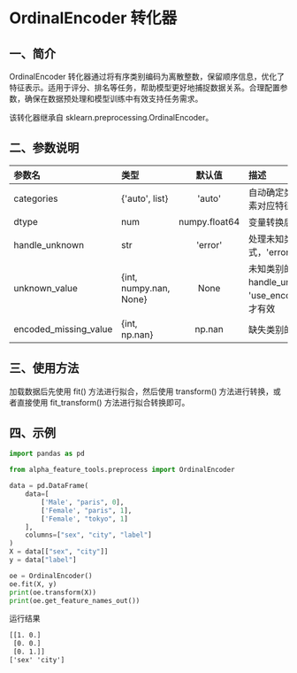 # OrdinalEncoder 转化器




## 一、简介

OrdinalEncoder 转化器通过将有序类别编码为离散整数，保留顺序信息，优化了特征表示。适用于评分、排名等任务，帮助模型更好地捕捉数据关系。合理配置参数，确保在数据预处理和模型训练中有效支持任务需求。

该转化器继承自 sklearn.preprocessing.OrdinalEncoder。



## 二、参数说明

| 参数名            | 类型                     |  默认值   | 描述                                               |
|:---------------|:-----------------------|:------:| :------------------------------------------------- |
| categories     | {'auto', list}         | 'auto' | 自动确定类别或从列表中的每个元素对应特征的预期类别 |
| dtype          | num                    | numpy.float64 | 变量转换后的数据类型 |
| handle_unknown | str                    | 'error' | 处理未知类别的方式，'error'或'use_encoded_value' |
| unknown_value  | {int, numpy.nan, None} | None | 未知类别的编码值，当 handle_unknown 为 'use_encoded_value' 时，该参数才有效 |
| encoded_missing_value  | {int, np.nan}                     | np.nan | 缺失类别的编码值 |



## 三、使用方法

加载数据后先使用 fit() 方法进行拟合，然后使用 transform() 方法进行转换，或者直接使用 fit_transform() 方法进行拟合转换即可。



## 四、示例

```python
import pandas as pd

from alpha_feature_tools.preprocess import OrdinalEncoder

data = pd.DataFrame(
    data=[
        ['Male', "paris", 0],
        ['Female', "paris", 1],
        ['Female', "tokyo", 1]
    ],
    columns=["sex", "city", "label"]
)
X = data[["sex", "city"]]
y = data["label"]

oe = OrdinalEncoder()
oe.fit(X, y)
print(oe.transform(X))
print(oe.get_feature_names_out())
```

运行结果
```txt
[[1. 0.]
 [0. 0.]
 [0. 1.]]
['sex' 'city']
```

